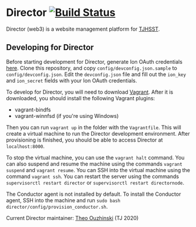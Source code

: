 # Director [![Build Status](https://travis-ci.org/tjcsl/director.svg?branch=master)](https://travis-ci.org/tjcsl/director)

Director (web3) is a website management platform for [TJHSST](https://www.tjhsst.edu/).

## Developing for Director

Before starting development for Director, generate Ion OAuth credentials [here](https://ion.tjhsst.edu/oauth/applications/).
Clone this repository, and copy `config/devconfig.json.sample` to `config/devconfig.json`.
Edit the `devconfig.json` file and fill out the `ion_key` and `ion_secret` fields with your Ion OAuth credentials.

To develop for Director, you will need to download [Vagrant](https://www.vagrantup.com/downloads.html).
After it is downloaded, you should install the following Vagrant plugins:

- vagrant-bindfs
- vagrant-winnfsd (if you're using Windows)

Then you can run `vagrant up` in the folder with the `Vagrantfile`.
This will create a virtual machine to run the Director development environment.
After provisioning is finished, you should be able to access Director at `localhost:8000`.

To stop the virtual machine, you can use the `vagrant halt` command.
You can also suspend and resume the machine using the commands `vagrant suspend` and `vagrant resume`.
You can SSH into the virtual machine using the command `vagrant ssh`.
You can restart the server using the commands `supervisorctl restart director` or `supervisorctl restart directornode`.

The Conductor agent is not installed by default. To install the Conductor agent, SSH into the machine and run `sudo bash director/config/provision_conductor.sh`.

Current Director maintainer: [Theo Ouzhinski](https://github.com/theo-o) (TJ 2020)
